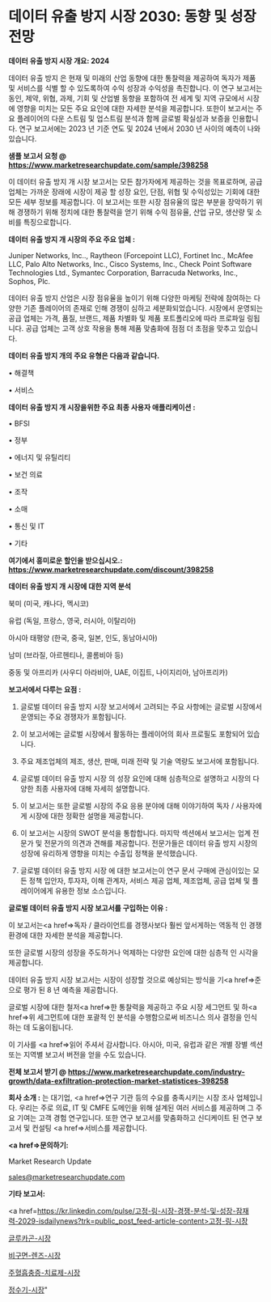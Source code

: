 # 데이터 유출 방지 시장 2030: 동향 및 성장 전망

<strong>데이터 유출 방지 시장 개요: 2024</strong>

데이터 유출 방지 은 현재 및 미래의 산업 동향에 대한 통찰력을 제공하여 독자가 제품 및 서비스를 식별 할 수 있도록하여 수익 성장과 수익성을 촉진합니다. 이 연구 보고서는 동인, 제약, 위협, 과제, 기회 및 산업별 동향을 포함하여 전 세계 및 지역 규모에서 시장에 영향을 미치는 모든 주요 요인에 대한 자세한 분석을 제공합니다. 또한이 보고서는 주요 플레이어의 다운 스트림 및 업스트림 분석과 함께 글로벌 확실성과 보증을 인용합니다. 연구 보고서에는 2023 년 기준 연도 및 2024 년에서 2030 년 사이의 예측이 나와 있습니다.



<strong>샘플 보고서 요청 @ <a href=https://www.marketresearchupdate.com/sample/398258>https://www.marketresearchupdate.com/sample/398258</a></strong>

이 데이터 유출 방지 개 시장 보고서는 모든 참가자에게 제공하는 것을 목표로하며, 공급 업체는 가까운 장래에 시장이 제공 할 성장 요인, 단점, 위협 및 수익성있는 기회에 대한 모든 세부 정보를 제공합니다. 이 보고서는 또한 시장 점유율의 많은 부분을 장악하기 위해 경쟁하기 위해 정치에 대한 통찰력을 얻기 위해 수익 점유율, 산업 규모, 생산량 및 소비를 특징으로합니다.



<strong>데이터 유출 방지 개 시장의 주요 주요 업체 :</strong>

Juniper Networks, Inc.., Raytheon (Forcepoint LLC), Fortinet Inc., McAfee LLC, Palo Alto Networks, Inc., Cisco Systems, Inc., Check Point Software Technologies Ltd., Symantec Corporation, Barracuda Networks, Inc., Sophos, Plc.

데이터 유출 방지 산업은 시장 점유율을 높이기 위해 다양한 마케팅 전략에 참여하는 다양한 기존 플레이어의 존재로 인해 경쟁이 심하고 세분화되었습니다. 시장에서 운영되는 공급 업체는 가격, 품질, 브랜드, 제품 차별화 및 제품 포트폴리오에 따라 프로파일 링됩니다. 공급 업체는 고객 상호 작용을 통해 제품 맞춤화에 점점 더 초점을 맞추고 있습니다.



<strong>데이터 유출 방지 개의 주요 유형은 다음과 같습니다.</strong>

• 해결책

• 서비스



<strong>데이터 유출 방지 개 시장을위한 주요 최종 사용자 애플리케이션 :</strong>

• BFSI

• 정부

• 에너지 및 유틸리티

• 보건 의료

• 조작

• 소매

• 통신 및 IT

• 기타



<strong>여기에서 흥미로운 할인을 받으십시오.: <a href=https://www.marketresearchupdate.com/discount/398258>https://www.marketresearchupdate.com/discount/398258</a></strong>



<strong>데이터 유출 방지 개 시장에 대한 지역 분석</strong>

북미 (미국, 캐나다, 멕시코)

유럽 (독일, 프랑스, 영국, 러시아, 이탈리아)

아시아 태평양 (한국, 중국, 일본, 인도, 동남아시아)

남미 (브라질, 아르헨티나, 콜롬비아 등)

중동 및 아프리카 (사우디 아라비아, UAE, 이집트, 나이지리아, 남아프리카)



<strong>보고서에서 다루는 요점 :</strong>

1. 글로벌 데이터 유출 방지 시장 보고서에서 고려되는 주요 사항에는 글로벌 시장에서 운영되는 주요 경쟁자가 포함됩니다.

2. 이 보고서에는 글로벌 시장에서 활동하는 플레이어의 회사 프로필도 포함되어 있습니다.

3. 주요 제조업체의 제조, 생산, 판매, 미래 전략 및 기술 역량도 보고서에 포함됩니다.

4. 글로벌 데이터 유출 방지 시장 의 성장 요인에 대해 심층적으로 설명하고 시장의 다양한 최종 사용자에 대해 자세히 설명합니다.

5. 이 보고서는 또한 글로벌 시장의 주요 응용 분야에 대해 이야기하여 독자 / 사용자에게 시장에 대한 정확한 설명을 제공합니다.

6. 이 보고서는 시장의 SWOT 분석을 통합합니다. 마지막 섹션에서 보고서는 업계 전문가 및 전문가의 의견과 견해를 제공합니다. 전문가들은 데이터 유출 방지 시장의 성장에 유리하게 영향을 미치는 수출입 정책을 분석했습니다.

7. 글로벌 데이터 유출 방지 시장 에 대한 보고서는이 연구 문서 구매에 관심이있는 모든 정책 입안자, 투자자, 이해 관계자, 서비스 제공 업체, 제조업체, 공급 업체 및 플레이어에게 유용한 정보 소스입니다.



<strong>글로벌 데이터 유출 방지 시장 보고서를 구입하는 이유 :</strong>

이 보고서는<a href=>독자 / 클</a>라이언트를 경쟁사보다 훨씬 앞서게하는 역동적 인 경쟁 환경에 대한 자세한 분석을 제공합니다.

또한 글로벌 시장의 성장을 주도하거나 억제하는 다양한 요인에 대한 심층적 인 시각을 제공합니다.

데이터 유출 방지 시장 보고서는 시장이 성장할 것으로 예상되는 방식을 기<a href=>준으로</a> 평가 된 8 년 예측을 제공합니다.

글로벌 시장에 대한 철저<a href=>한 통찰력</a>을 제공하고 주요 시장 세그먼트 및 하<a href=>위 세그</a>먼트에 대한 포괄적 인 분석을 수행함으로써 비즈니스 의사 결정을 인식하는 데 도움이됩니다.

이 기사를 <a href=>읽어 주</a>셔서 감사합니다. 아시아, 미국, 유럽과 같은 개별 장별 섹션 또는 지역별 보고서 버전을 얻을 수도 있습니다.



<strong>전체 보고서 받기 @ <a href=https://www.marketresearchupdate.com/industry-growth/data-exfiltration-protection-market-statistices-398258>https://www.marketresearchupdate.com/industry-growth/data-exfiltration-protection-market-statistices-398258</a></strong>



<strong>회사 소개 :</strong>
는 대기업, <a href=>연구 기</a>관 등의 수요를 충족시키는 시장 조사 업체입니다. 우리는 주로 의료, IT 및 CMFE 도메인을 위해 설계된 여러 서비스를 제공하며 그 주요 기여는 고객 경험 연구입니다. 또한 연구 보고서를 맞춤화하고 신디케이트 된 연구 보고서 및 컨설팅 <a href=>서비</a>스를 제공합니다.



<strong><a href=>문의하기:</a></strong>

Market Research Update

sales@marketresearchupdate.com



<strong>기타 보고서:</strong>

<a href=https://kr.linkedin.com/pulse/고정-링-시장-경쟁-분석-및-성장-잠재력-2029-isdailynews?trk=public_post_feed-article-content>고정-링-시장</a>

<a href=https://www.linkedin.com/pulse/글루카곤-시장-경쟁-분석-및-성장-잠재력-2029-consumer-connection-compendium-ana/>글루카곤-시장</a>

<a href=https://www.linkedin.com/pulse/비구면-렌즈-시장-진입-전략-및-위험-평가2029년-isdailynews-umpoc/>비구면-렌즈-시장</a>

<a href=https://www.linkedin.com/pulse/주혈흡충증-치료제-시장-진입-전략-및-위험-평가2029년-analytics-alchemy-360-analysis-fnirf/>주혈흡충증-치료제-시장</a>

<a href=https://www.linkedin.com/pulse/정수기-시장-세분화-연구-및-목표-고객2030년-consumer-connection-chronicles-24--qwxrc/>정수기-시장</a>"
